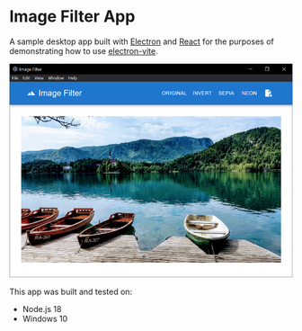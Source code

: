 # Image Filter App

A sample desktop app built with [Electron](https://www.electronjs.org) and [React](https://react.dev) for the purposes of demonstrating how to use [electron-vite](https://electron-vite.org).

![](image-filter-app.png)

This app was built and tested on:

* Node.js 18
* Windows 10
